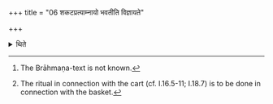 +++
title = "06 शकटप्रत्याम्नायो भवतीति विज्ञायते"

+++

<details><summary>थिते</summary>

6. It is known (from a Brāhmaṇa-text)[^1], “It is a substitute of the cart".[^2]   

[^1]: The Brāhmaṇa-text is not known.  

[^2]: The ritual in connection with the cart (cf. I.16.5-11; I.18.7) is to be done in connection with the basket.
</details>
